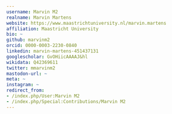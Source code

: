 ```yaml
---
username: Marvin M2
realname: Marvin Martens
website: https://www.maastrichtuniversity.nl/marvin.martens
affiliation: Maastricht University
bio: ~
github: marvinm2
orcid: 0000-0003-2230-0840
linkedin: marvin-martens-451437131
googlescholar: GvOHiicAAAAJ&hl
wikidata: Q42369611
twitter: mmarvinm2
mastodon-url: ~
meta: ~
instagram: ~
redirect_from:
- /index.php/User:Marvin M2
- /index.php/Special:Contributions/Marvin M2
---
```

